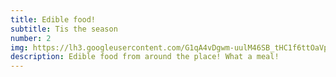 ```yaml
---
title: Edible food!
subtitle: Tis the season 
number: 2
img: https://lh3.googleusercontent.com/G1qA4vDgwm-uulM46SB_tHC1f6ttOaVpn6omfxYTmVJs1MkdmgTIzYSRG11kx4o2SGANdm65O8Hj7sXL20IPB8tQWwYHGqLOgKwzc_KfaRue-bqzG29iSayLOwRbMNWG36wzEXMg2sY=w2400
description: Edible food from around the place! What a meal!
---
```

